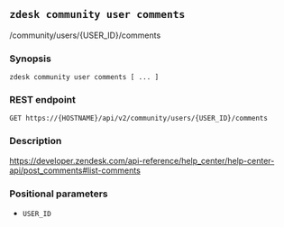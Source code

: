 ## `zdesk community user comments`

/community/users/{USER_ID}/comments

### Synopsis

    zdesk community user comments [ ... ]

### REST endpoint

    GET https://{HOSTNAME}/api/v2/community/users/{USER_ID}/comments

### Description

https://developer.zendesk.com/api-reference/help_center/help-center-api/post_comments#list-comments

### Positional parameters

* `USER_ID`

